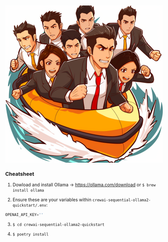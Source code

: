 ![img.png](img.png)

### Cheatsheet

1. Dowload and install Ollama →  https://ollama.com/download or `$ brew install ollama`

2. Ensure these are your variables within `crewai-sequential-ollama2-quickstart/.env`:
```python
OPENAI_API_KEY=''
```

3. `$ cd crewai-sequential-ollama2-quickstart`

8. `$ poetry install`